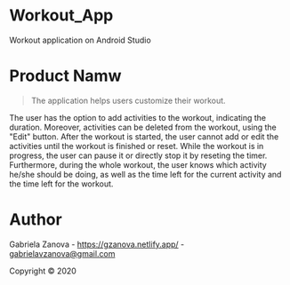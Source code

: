 # Workout_App
Workout application on Android Studio

# Product Namw
> The application helps users customize their workout. 

The user has the option to add activities to the workout, indicating the duration. Moreover, activities can be deleted from the workout, using the "Edit" button. 
After the workout is started, the user cannot add or edit the activities until the workout is finished or reset. While the workout is in progress,
the user can pause it or directly stop it by reseting the timer. Furthermore, during the whole workout, the user knows which activity he/she should be doing, as 
well as the time left for the current activity and the time left for the workout. 

# Author
Gabriela Zanova - https://gzanova.netlify.app/ - gabrielavzanova@gmail.com

Copyright © 2020 

